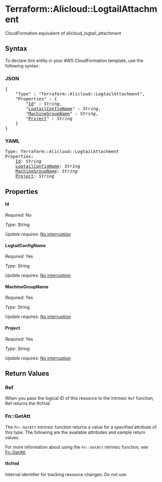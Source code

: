 # Terraform::Alicloud::LogtailAttachment

CloudFormation equivalent of alicloud_logtail_attachment

## Syntax

To declare this entity in your AWS CloudFormation template, use the following syntax:

### JSON

<pre>
{
    "Type" : "Terraform::Alicloud::LogtailAttachment",
    "Properties" : {
        "<a href="#id" title="Id">Id</a>" : <i>String</i>,
        "<a href="#logtailconfigname" title="LogtailConfigName">LogtailConfigName</a>" : <i>String</i>,
        "<a href="#machinegroupname" title="MachineGroupName">MachineGroupName</a>" : <i>String</i>,
        "<a href="#project" title="Project">Project</a>" : <i>String</i>
    }
}
</pre>

### YAML

<pre>
Type: Terraform::Alicloud::LogtailAttachment
Properties:
    <a href="#id" title="Id">Id</a>: <i>String</i>
    <a href="#logtailconfigname" title="LogtailConfigName">LogtailConfigName</a>: <i>String</i>
    <a href="#machinegroupname" title="MachineGroupName">MachineGroupName</a>: <i>String</i>
    <a href="#project" title="Project">Project</a>: <i>String</i>
</pre>

## Properties

#### Id

_Required_: No

_Type_: String

_Update requires_: [No interruption](https://docs.aws.amazon.com/AWSCloudFormation/latest/UserGuide/using-cfn-updating-stacks-update-behaviors.html#update-no-interrupt)

#### LogtailConfigName

_Required_: Yes

_Type_: String

_Update requires_: [No interruption](https://docs.aws.amazon.com/AWSCloudFormation/latest/UserGuide/using-cfn-updating-stacks-update-behaviors.html#update-no-interrupt)

#### MachineGroupName

_Required_: Yes

_Type_: String

_Update requires_: [No interruption](https://docs.aws.amazon.com/AWSCloudFormation/latest/UserGuide/using-cfn-updating-stacks-update-behaviors.html#update-no-interrupt)

#### Project

_Required_: Yes

_Type_: String

_Update requires_: [No interruption](https://docs.aws.amazon.com/AWSCloudFormation/latest/UserGuide/using-cfn-updating-stacks-update-behaviors.html#update-no-interrupt)

## Return Values

### Ref

When you pass the logical ID of this resource to the intrinsic `Ref` function, Ref returns the tfcfnid.

### Fn::GetAtt

The `Fn::GetAtt` intrinsic function returns a value for a specified attribute of this type. The following are the available attributes and sample return values.

For more information about using the `Fn::GetAtt` intrinsic function, see [Fn::GetAtt](https://docs.aws.amazon.com/AWSCloudFormation/latest/UserGuide/intrinsic-function-reference-getatt.html).

#### tfcfnid

Internal identifier for tracking resource changes. Do not use.

